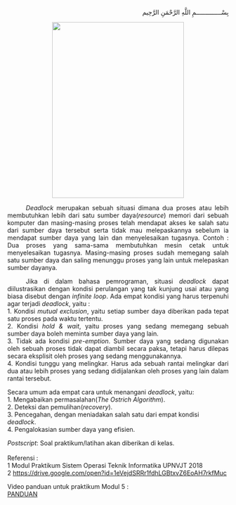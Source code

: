 <p align="right">
بِسْــــــــــــــمِ اللَّهِ الرَّحْمَنِ الرَّحِيم 
</p>
<p align=center>
<img src="https://i.imgur.com/HsGBZos.jpg" height=400 width=300>
</p>

<p align=justify>&emsp;&emsp;&emsp;<i>Deadlock</i> merupakan sebuah situasi dimana dua proses atau lebih membutuhkan lebih dari satu sumber daya(<i>resource</i>) memori dari  sebuah  komputer  dan  masing-masing  proses  telah  mendapat akses ke salah satu dari sumber daya tersebut serta tidak mau melepaskannya sebelum ia mendapat sumber daya yang lain dan menyelesaikan tugasnya. Contoh : Dua proses yang  sama-sama  membutuhkan mesin cetak untuk  menyelesaikan  tugasnya.  Masing-masing proses sudah memegang salah satu sumber daya dan saling menunggu proses yang lain untuk melepaskan sumber dayanya.</p>
<p align=justify>&emsp;&emsp;&emsp;Jika di dalam bahasa pemrograman, situasi <i>deadlock</i> dapat diilustrasikan dengan kondisi perulangan yang tak kunjung usai atau yang biasa disebut dengan <i>infinite loop</i>. Ada empat kondisi yang harus terpenuhi agar terjadi <i>deadlock</i>, yaitu :<br>
1. Kondisi <i>mutual exclusion</i>, yaitu setiap sumber daya diberikan pada tepat satu proses pada waktu tertentu.<br>
2. Kondisi <i>hold & wait</i>, yaitu proses yang sedang memegang sebuah sumber daya boleh meminta sumber daya yang lain.<br>
3. Tidak  ada  kondisi <i>pre-emption</i>. Sumber daya yang sedang digunakan oleh sebuah proses tidak dapat diambil secara paksa, tetapi harus dilepas secara eksplisit oleh proses yang sedang menggunakannya.<br>
4. Kondisi tunggu yang melingkar. Harus ada sebuah rantai melingkar dari dua atau lebih proses yang sedang didijalankan oleh proses yang lain dalam rantai tersebut.</p>
<p>Secara umum ada empat cara untuk menangani <i>deadlock</i>, yaitu:<br>
1. Mengabaikan permasalahan(<i>The Ostrich Algorithm</i>).<br>
2. Deteksi dan pemulihan(<i>recovery</i>).<br>
3. Pencegahan, dengan meniadakan salah satu dari empat kondisi <i>deadlock</i>.<br>
4. Pengalokasian sumber daya yang efisien.
</p>

<i>Postscript</i>: Soal praktikum/latihan akan diberikan di kelas.<br><br>
Referensi :<br>
1 Modul Praktikum Sistem Operasi Teknik Informatika UPNVJT 2018<br>
2 https://drive.google.com/open?id=1eVejdSRRr1fdhLGBtxvZ6EoAH7rkfMuc

Video panduan untuk praktikum Modul 5 :<br>
<a href="https://drive.google.com/file/d/1Be0RHbVGaQ5bYX4ndfYtl-0C1gLJeQI0/view?usp=sharing">PANDUAN</a>
